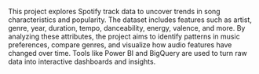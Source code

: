 This project explores Spotify track data to uncover trends in song characteristics and popularity. The dataset includes features such as artist, genre, year, duration, tempo, danceability, energy, valence, and more. By analyzing these attributes, the project aims to identify patterns in music preferences, compare genres, and visualize how audio features have changed over time. Tools like Power BI and BigQuery are used to turn raw data into interactive dashboards and insights.
